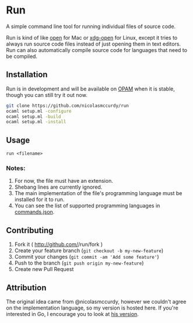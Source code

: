 # Run
A simple command line tool for running individual files of source code.

Run is kind of like [open](https://developer.apple.com/library/mac/documentation/Darwin/Reference/ManPages/man1/open.1.html) for Mac or [xdg-open](https://wiki.archlinux.org/index.php/xdg-open) for Linux, except it tries to always run source code files instead of just opening them in text editors. Run can also automatically compile source code for languages that need to be compiled.

## Installation
Run is in development and will be available on [OPAM](https://github.com/ocaml/opam-repository) when it is stable, though you 
can still try it out now.
```bash
git clone https://github.com/nicolasmccurdy/run
ocaml setup.ml -configure
ocaml setup.ml -build
ocaml setup.ml -install
```

## Usage
`run <filename>`

### Notes:
1. For now, the file must have an extension.
2. Shebang lines are currently ignored.
3. The main implementation of the file's programming language must be installed for it to run.
4. You can see the list of supported programming languages in [commands.json](https://github.com/gtoroidal-code/run/blob/master/src/commands.json).

## Contributing

1. Fork it ( http://github.com/<my-github-username>/run/fork )
2. Create your feature branch (`git checkout -b my-new-feature`)
3. Commit your changes (`git commit -am 'Add some feature'`)
4. Push to the branch (`git push origin my-new-feature`)
5. Create new Pull Request

## Attribution
The original idea came from @nicolasmccurdy, however we couldn't agree on the implementation language, so my version is hosted here. If you're interested in Go, I encourage you to look at [his version](https://github.com/nicolasmccurdy/run).

